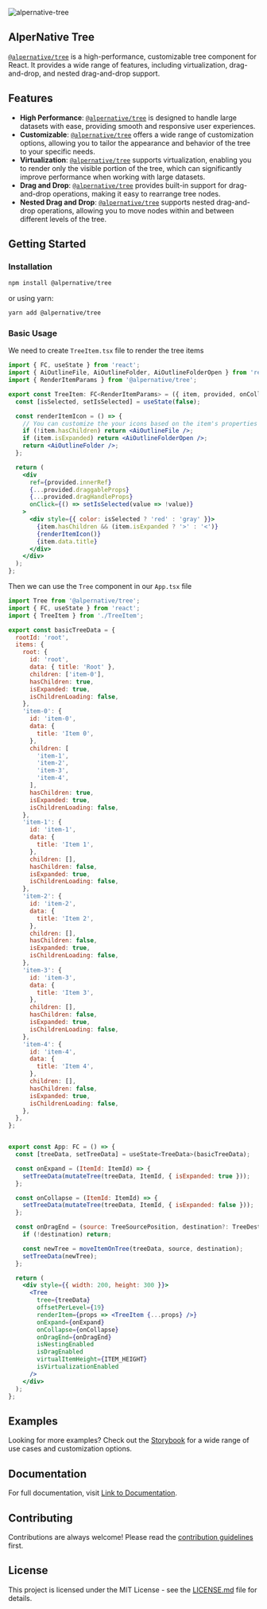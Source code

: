 ![alpernative-tree](https://github.com/VirtualMetric/virtualmetric-dashboard/assets/55390822/423d110f-4a03-4d72-abd8-975bcb1b3ae8)

## AlperNative Tree

[`@alpernative/tree`](https://www.npmjs.com/package/@alpernative/tree) is a high-performance, customizable tree component for React. It provides a wide range of features, including virtualization, drag-and-drop, and nested drag-and-drop support.

## Features

- **High Performance**: [`@alpernative/tree`](https://www.npmjs.com/package/@alpernative/tree) is designed to handle large datasets with ease, providing smooth and responsive user experiences.
- **Customizable**: [`@alpernative/tree`](https://www.npmjs.com/package/@alpernative/tree) offers a wide range of customization options, allowing you to tailor the appearance and behavior of the tree to your specific needs.
- **Virtualization**: [`@alpernative/tree`](https://www.npmjs.com/package/@alpernative/tree) supports virtualization, enabling you to render only the visible portion of the tree, which can significantly improve performance when working with large datasets.
- **Drag and Drop**: [`@alpernative/tree`](https://www.npmjs.com/package/@alpernative/tree) provides built-in support for drag-and-drop operations, making it easy to rearrange tree nodes.
- **Nested Drag and Drop**: [`@alpernative/tree`](https://www.npmjs.com/package/@alpernative/tree) supports nested drag-and-drop operations, allowing you to move nodes within and between different levels of the tree.

## Getting Started

### Installation

```bash
npm install @alpernative/tree
```

or using yarn:

```bash
yarn add @alpernative/tree
```

### Basic Usage

We need to create `TreeItem.tsx` file to render the tree items

```jsx
import { FC, useState } from 'react';
import { AiOutlineFile, AiOutlineFolder, AiOutlineFolderOpen } from 'react-icons/ai';
import { RenderItemParams } from '@alpernative/tree';

export const TreeItem: FC<RenderItemParams> = ({ item, provided, onCollapse, onExpand }) => {
  const [isSelected, setIsSelected] = useState(false);

  const renderItemIcon = () => {
    // You can customize the your icons based on the item's properties
    if (!item.hasChildren) return <AiOutlineFile />;
    if (item.isExpanded) return <AiOutlineFolderOpen />;
    return <AiOutlineFolder />;
  };

  return (
    <div
      ref={provided.innerRef}
      {...provided.draggableProps}
      {...provided.dragHandleProps}
      onClick={() => setIsSelected(value => !value)}
    >
      <div style={{ color: isSelected ? 'red' : 'gray' }}>
        {item.hasChildren && (item.isExpanded ? '>' : '<')}
        {renderItemIcon()}
        {item.data.title}
      </div>
    </div>
  );
};

```

Then we can use the `Tree` component in our `App.tsx` file

```jsx
import Tree from '@alpernative/tree';
import { FC, useState } from 'react';
import { TreeItem } from './TreeItem';

export const basicTreeData = {
  rootId: 'root',
  items: {
    root: {
      id: 'root',
      data: { title: 'Root' },
      children: ['item-0'],
      hasChildren: true,
      isExpanded: true,
      isChildrenLoading: false,
    },
    'item-0': {
      id: 'item-0',
      data: {
        title: 'Item 0',
      },
      children: [
        'item-1',
        'item-2',
        'item-3',
        'item-4',
      ],
      hasChildren: true,
      isExpanded: true,
      isChildrenLoading: false,
    },
    'item-1': {
      id: 'item-1',
      data: {
        title: 'Item 1',
      },
      children: [],
      hasChildren: false,
      isExpanded: true,
      isChildrenLoading: false,
    },
    'item-2': {
      id: 'item-2',
      data: {
        title: 'Item 2',
      },
      children: [],
      hasChildren: false,
      isExpanded: true,
      isChildrenLoading: false,
    },
    'item-3': {
      id: 'item-3',
      data: {
        title: 'Item 3',
      },
      children: [],
      hasChildren: false,
      isExpanded: true,
      isChildrenLoading: false,
    },
    'item-4': {
      id: 'item-4',
      data: {
        title: 'Item 4',
      },
      children: [],
      hasChildren: false,
      isExpanded: true,
      isChildrenLoading: false,
    },
  },
};


export const App: FC = () => {
  const [treeData, setTreeData] = useState<TreeData>(basicTreeData);

  const onExpand = (ItemId: ItemId) => {
    setTreeData(mutateTree(treeData, ItemId, { isExpanded: true }));
  };

  const onCollapse = (ItemId: ItemId) => {
    setTreeData(mutateTree(treeData, ItemId, { isExpanded: false }));
  };

  const onDragEnd = (source: TreeSourcePosition, destination?: TreeDestinationPosition) => {
    if (!destination) return;

    const newTree = moveItemOnTree(treeData, source, destination);
    setTreeData(newTree);
  };

  return (
    <div style={{ width: 200, height: 300 }}>
      <Tree
        tree={treeData}
        offsetPerLevel={19}
        renderItem={props => <TreeItem {...props} />}
        onExpand={onExpand}
        onCollapse={onCollapse}
        onDragEnd={onDragEnd}
        isNestingEnabled
        isDragEnabled
        virtualItemHeight={ITEM_HEIGHT}
        isVirtualizationEnabled
      />
    </div>
  );
};

```

## Examples

Looking for more examples? Check out the [Storybook](https://alpernative-tree.netlify.app/) for a wide range of use cases and customization options.

## Documentation

For full documentation, visit [Link to Documentation](https://tree.alpernative.vercel.app/).

## Contributing

Contributions are always welcome! Please read the [contribution guidelines](CONTRIBUTING.md) first.

## License

This project is licensed under the MIT License - see the [LICENSE.md](LICENSE) file for details.
